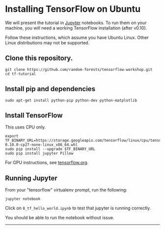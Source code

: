 # Installing TensorFlow on Ubuntu

We will present the tutorial in [Jupyter](jupyter.org) notebooks.  To
run them on your machine, you will need a working TensorFlow
installation (after v0.10).

Follow these instructions, which assume you have Ubuntu Linux.  Other
Linux distributions may not be supported.


## Clone this repository.

```
git clone https://github.com/random-forests/tensorflow-workshop.git
cd tf-tutorial
```

## Install pip and dependencies

```
sudo apt-get install python-pip python-dev python-matplotlib
```

## Install TensorFlow

This uses CPU only.

```
export TF_BINARY_URL=https://storage.googleapis.com/tensorflow/linux/cpu/tensorflow-0.10.0-cp27-none-linux_x86_64.whl
sudo pip install --upgrade $TF_BINARY_URL
sudo pip install jupyter Pillow
```

For GPU instructions, see [tensorflow.org](https://www.tensorflow.org/versions/r0.10/get_started/os_setup.html).

## Running Jupyter

From your "tensorflow" virtualenv prompt, run the following:

```
jupyter notebook
```

Click on `0_tf_hello_world.ipynb` to test that jupyter is running
correctly.

You should be able to run the notebook without issue.

<hr>
